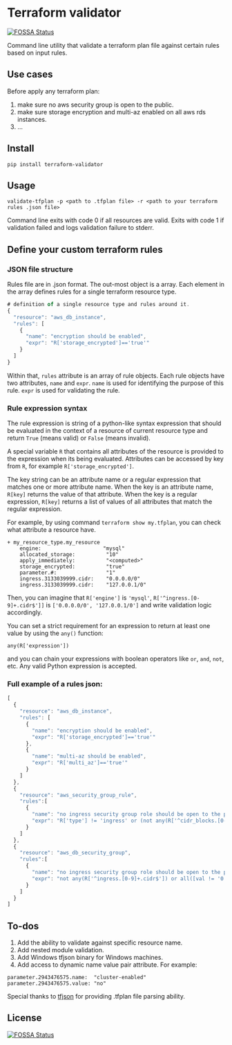 # Terraform validator
[![FOSSA Status](https://app.fossa.io/api/projects/git%2Bgithub.com%2FApplauseOSS%2Fterraform-validator.svg?type=shield)](https://app.fossa.io/projects/git%2Bgithub.com%2FApplauseOSS%2Fterraform-validator?ref=badge_shield)

Command line utility that validate a terraform plan file against certain rules based on input rules.

## Use cases
Before apply any terraform plan:

1. make sure no aws security group is open to the public.
2. make sure storage encryption and multi-az enabled on all aws rds instances. 
3. ... 

## Install
```
pip install terraform-validator
```

## Usage
```
validate-tfplan -p <path to .tfplan file> -r <path to your terraform rules .json file>
```
Command line exits with code 0 if all resources are valid. Exits with code 1 if validation failed
and logs validation failure to stderr.

## Define your custom terraform rules
### JSON file structure
Rules file are in .json format. The out-most object is a array.
Each element in the array defines rules for a single terraform resource type. 
```javascript
# definition of a single resource type and rules around it.
{
  "resource": "aws_db_instance",
  "rules": [
    {
      "name": "encryption should be enabled",
      "expr": "R['storage_encrypted']=='true'"
    }
  ]
}
```
Within that, ```rules``` attribute is an array of rule objects.
Each rule objects have two attributes, ```name``` and ```expr```. 
```name``` is used for identifying the purpose of this rule. 
```expr``` is used for validating the rule.

### Rule expression syntax
The rule expression is string of a python-like syntax expression that should be evaluated in the context of a resource of
 current resource type and return ```True``` (means valid) or ```False``` (means invalid).
 
A special variable ```R``` that contains all attributes of the resource is provided to the expression when its being evaluated.
Attributes can be accessed by key from ```R```, for example ```R['storage_encrypted']```.

The key string can be an attribute name or a regular expression that matches one or more attribute name. 
When the key is an attribute name, ```R[key]``` returns the value of that attribute. 
When the key is a regular expression, ```R[key]``` returns a list of values of all attributes that
match the regular expression.

For example, by using command ```terraform show my.tfplan```, you can check what attribute a resource have.
```
+ my_resource_type.my_resource
    engine:                    "mysql"
    allocated_storage:          "10"
    apply_immediately:          "<computed>"
    storage_encrypted:          "true"
    parameter.#:                "1"
    ingress.3133039999.cidr:    "0.0.0.0/0"
    ingress.3133039999.cidr:    "127.0.0.1/0"
```
Then, you can imagine that ```R['engine']``` is ```'mysql'```, ```R['^ingress.[0-9]+.cidr$']]``` is ```['0.0.0.0/0', '127.0.0.1/0']```
and write validation logic accordingly.

You can set a strict requirement for an expression to return at least one value by using the `any()` function:
```
any(R['expression'])
```
and you can chain your expressions with boolean operators like `or`, `and`, `not`, etc. Any valid Python expression is accepted.

### Full example of a rules json:
```javascript
[
  {
    "resource": "aws_db_instance",
    "rules": [
      {
        "name": "encryption should be enabled",
        "expr": "R['storage_encrypted']=='true'"
      },
      {
        "name": "multi-az should be enabled",
        "expr": "R['multi_az']=='true'"
      }
    ]
  },
  {
    "resource": "aws_security_group_rule",
    "rules":[
      {
        "name": "no ingress security group role should be open to the public",
        "expr": "R['type'] != 'ingress' or (not any(R['^cidr_blocks.[0-9]+$']) or all([val != '0.0.0.0/0' for val in R['^cidr_blocks.[0-9]+$']]))"
      }
    ]
  },
  {
    "resource": "aws_db_security_group",
    "rules":[
      {
        "name": "no ingress security group role should be open to the public",
        "expr": "not any(R['^ingress.[0-9]+.cidr$']) or all([val != '0.0.0.0/0' for val in R['^ingress.[0-9]+.cidr$']])"
      }
    ]
  }
]
```

## To-dos
1. Add the ability to validate against specific resource name.
2. Add nested module validation.
3. Add Windows tfjson binary for Windows machines.
4. Add access to dynamic name value pair attribute. For example:
```
parameter.2943476575.name:  "cluster-enabled"
parameter.2943476575.value: "no"
```

Special thanks to [tfjson](https://github.com/palantir/tfjson) for providing .tfplan file parsing ability.

## License
[![FOSSA Status](https://app.fossa.io/api/projects/git%2Bgithub.com%2FApplauseOSS%2Fterraform-validator.svg?type=large)](https://app.fossa.io/projects/git%2Bgithub.com%2FApplauseOSS%2Fterraform-validator?ref=badge_large)